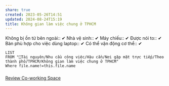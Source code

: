 ```yaml
---
share: true
created: 2023-05-26T14:51
updated: 2024-08-24T15:19
title: Không gian làm việc chung ở TPHCM
---
```

Không bị ồn từ bên ngoài:: ✔
Nhà vệ sinh:: ✔
Máy chiếu:: ✔
Được nói to:: ✔
Bàn phù hợp cho việc dùng laptop:: ✔
Có thể vận động cơ thể:: ✔

```dataview
LIST
FROM "📜Tài nguyên/Nhu cầu công việc/Hậu cần/Nơi gặp mặt trực tiếp/Theo thành phố/TPHCM/Không gian làm việc chung ở TPHCM"
Where file.name!=this.file.name
```
### 

[Review Co-working Space](https://www.facebook.com/groups/1773972416068355)